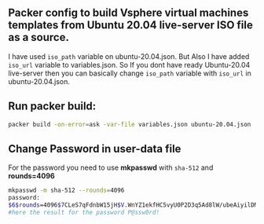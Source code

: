 ## Packer config to build Vsphere virtual machines templates from Ubuntu 20.04 live-server ISO file as a source.

I have used `iso_path` variable on ubuntu-20.04.json. But Also I have added `iso_url` variable to variables.json. So If you dont have ready Ubuntu-20.04 live-server then you can basically change `iso_path` variable with `iso_url` in ubuntu-20.04.json.

## Run packer build:

```bash
packer build -on-error=ask -var-file variables.json ubuntu-20.04.json
```

## Change Password in user-data file

For the password you need to use **mkpasswd** with `sha-512` and **rounds=4096**

```bash
mkpasswd -m sha-512 --rounds=4096
password:
$6$rounds=4096$7CLeS7qFdnbW15jH$V.WnYZ1ekfHC5vyU0P2D3q5Ad8lW/ubeAiyilDMzxj6S2/qFZ6/KwOwEhxRqhD9kIrjsUW3w1Mdjnfok3/tiZ1
#here the result for the password P@ssw0rd!
```